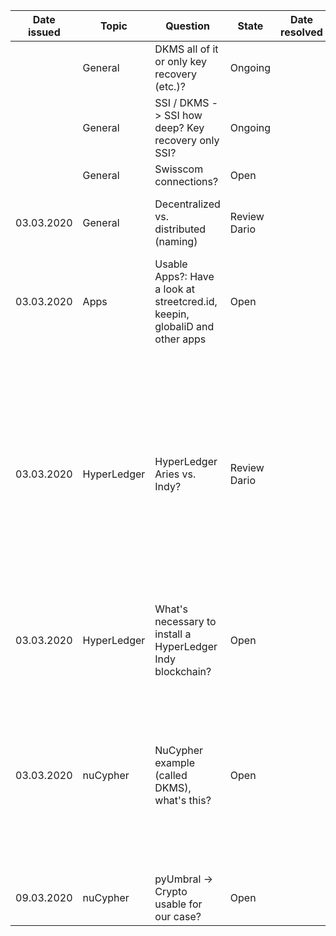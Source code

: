 | Date issued  | Topic | Question | State | Date resolved | (Current) Solution | Next meeting |
| :-----------: | ------------- | --------------------- | ------- | :-----------: | ---------------------- | :---------: |
| | General | DKMS all of it or only key recovery (etc.)?  | Ongoing | | This will be solved as we dive further into the topic | |
| | General | SSI / DKMS -> SSI how deep? Key recovery only SSI? | Ongoing | | This will be solved as we dive further into the topic | |
| | General | Swisscom connections? | Open | | Mrs Laube will check for connections | x |
| 03.03.2020 | General | Decentralized vs. distributed (naming) | Review Dario | | See links in links.md -> basically there is a lot of different information about decentralization. But decentralized systems are a subset of distributed systems.  | |
| 03.03.2020 | Apps | Usable Apps?: Have a look at streetcred.id, keepin, globaliD and other apps | Open | | | |
| 03.03.2020 | HyperLedger | HyperLedger Aries vs. Indy? | Review Dario | | https://sovrin.org/sovrin-proudly-contributes-to-hyperledger-aries: "One of the architectural components of Indy is called an Agent. This is software that acts on behalf of an identity owner to communicate off-ledger with other Agents. As Agent work continued with the development of message encryption standards, extensible message typing, and common protocols, interest grew in applying these concepts and practices to systems based on other ledgers. It became clear that the right future for Agent work was to extract it from Indy project and add support for other ledger technologies to make that integration easier and more powerful. That work is now known as Hyperledger Aries."|
| 03.03.2020 | HyperLedger | What's necessary to install a HyperLedger Indy blockchain? | Open | | https://github.com/hyperledger/indy-node -> As soon as we have the VMs, we could try How-Tos found in this repo| |
| 03.03.2020 | nuCypher | NuCypher example (called DKMS), what's this? | Open | |Proxy Re-Encryption: Basically, Alice is able to encrypt her data, then let that data be "proxy-reencrypted" by Ursula (untrusted 3rd party) or in NuCyphers case multiple Ursulas (what makes it a **D**KMS). The Ursulas each get a fragment of the reencryption key (sharding similair to shamir secret sharing). Bob then goes to each of the Ursulas and asks for the data. If Alice granted Bob access, Bob needs to find M of N Ursulas to get the data which is decryptable by him. In the process, the data is never decrypted. | |
| 09.03.2020 | nuCypher | pyUmbral -> Crypto usable for our case? | Open | | | x |
